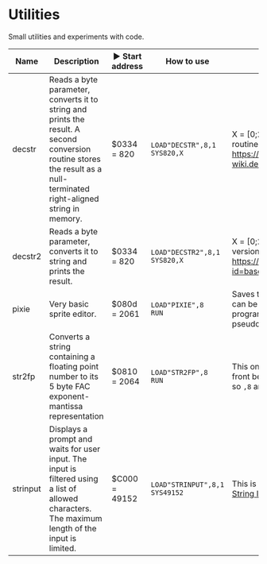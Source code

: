 # Utilities

Small utilities and experiments with code.

Name | Description | :arrow_forward: Start address | How to use | Notes
---- | ----------- | ----------------------------- | ---------- | -----
decstr | Reads a byte parameter, converts it to string and prints the result. A second conversion routine stores the result as a null-terminated right-aligned string in memory. | $0334 = 820 | ```LOAD"DECSTR",8,1```<br>```SYS820,X``` | X = [0;255] The original conversion routine can be found here: https://www.c64-wiki.de/wiki/Assembler_Beispiel_Division
decstr2 | Reads a byte parameter, converts it to string and prints the result. | $0334 = 820 | ```LOAD"DECSTR2",8,1```<br>```SYS820,X``` | X = [0;255] This one is the modified version of https://codebase64.org/doku.php?id=base:tiny_.a_to_ascii_routine
pixie | Very basic sprite editor. | $080d = 2061 | ```LOAD"PIXIE",8```<br>```RUN``` | Saves the sprite data in a *SEQ* file which can be readily included in an assembly program as it uses the *.byte* data pseudo-op notation of tmpx.
str2fp | Converts a string containing a floating point number to its 5 byte FAC exponent-mantissa representation | $0810 = 2064 | ```LOAD"STR2FP",8```<br>```RUN``` | This one has a short BASIC program in front beginning at $0801 (```10 SYS 2064```) so ```,8``` and ```RUN``` can be used.
strinput | Displays a prompt and waits for user input. The input is filtered using a list of allowed characters. The maximum length of the input is limited. | $C000 = 49152 | ```LOAD"STRINPUT",8,1```<br>```SYS49152``` | This is a modified version of the [Robust String Input](https://codebase64.org/doku.php?id=base:robust_string_input).

